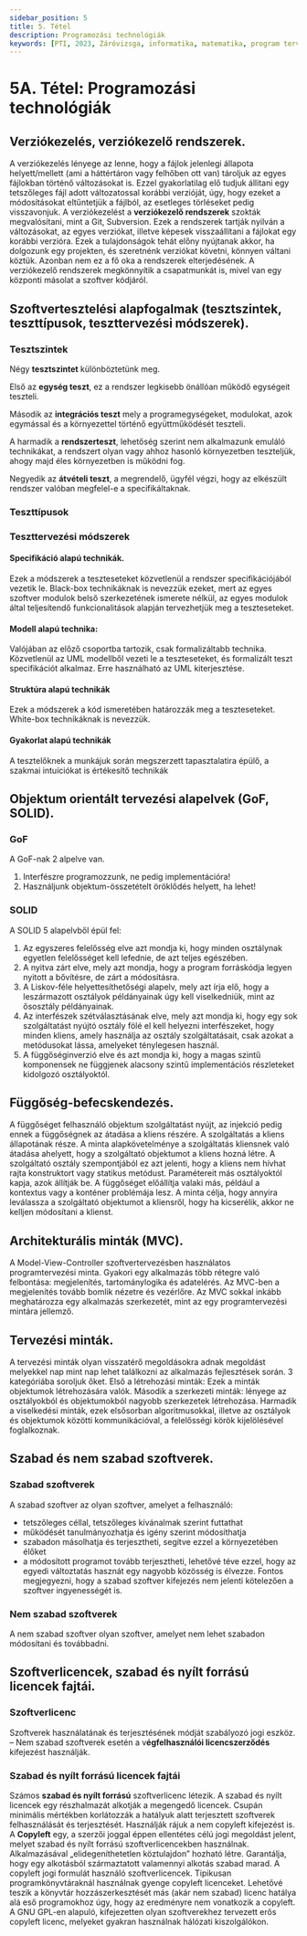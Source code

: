 ```yaml
---
sidebar_position: 5
title: 5. Tétel
description: Programozási technológiák
keywords: [PTI, 2023, Záróvizsga, informatika, matematika, program tervező informatikus, jegyzet]
---
```


# 5A. Tétel: Programozási technológiák

## Verziókezelés, verziókezelő rendszerek.

A verziókezelés lényege az lenne, hogy a fájlok jelenlegi állapota helyett/mellett (ami a háttértáron vagy felhőben ott van) tároljuk az egyes fájlokban történő változásokat is. Ezzel gyakorlatilag elő tudjuk állitani egy tetszőleges fájl adott változatossal korábbi verzióját, úgy, hogy ezeket a módosításokat eltűntetjük a fájlból, az esetleges törléseket pedig visszavonjuk. A verziókezelést a **verziókezelő rendszerek** szokták megvalósítani, mint a Git, Subversion. Ezek a rendszerek tartják nyilván a változásokat, az egyes verziókat, illetve képesek visszaállítani a fájlokat egy korábbi verzióra. Ezek a tulajdonságok tehát előny nyújtanak akkor, ha dolgozunk egy projekten, és szeretnénk verziókat követni, könnyen váltani köztük. Azonban nem ez a fő oka a rendszerek elterjedésének. A verziókezelő rendszerek megkönnyítik a csapatmunkát is, mivel van egy központi másolat a szoftver kódjáról.

## Szoftvertesztelési alapfogalmak (tesztszintek, teszttípusok, teszttervezési módszerek).

### Tesztszintek

Négy **tesztszintet** különböztetünk meg.

Első az **egység teszt**, ez a rendszer legkisebb önállóan működő egységeit teszteli.

Második az **integrációs teszt** mely a programegységeket, modulokat, azok egymással és a környezettel történő együttműködését teszteli.

A harmadik a **rendszerteszt**, lehetőség szerint nem alkalmazunk emuláló technikákat, a rendszert olyan vagy ahhoz hasonló környezetben teszteljük, ahogy majd éles környezetben is működni fog.

Negyedik az **átvételi teszt**, a megrendelő, ügyfél végzi, hogy az elkészült rendszer valóban megfelel-e a specifikáltaknak.

### Teszttípusok

### Teszttervezési módszerek

#### Specifikáció alapú technikák.

Ezek a módszerek a teszteseteket közvetlenül a rendszer specifikációjából vezetik le. Black-box technikáknak is nevezzük ezeket, mert az egyes szoftver modulok belső szerkezetének ismerete nélkül, az egyes modulok által teljesítendő funkcionalitások alapján tervezhetjük meg a teszteseteket.

#### Modell alapú technika:

Valójában az előző csoportba tartozik, csak formalizáltabb technika. Közvetlenül az UML modellből vezeti le a teszteseteket, és formalizált teszt specifikációt alkalmaz. Erre használható az UML kiterjesztése.

#### Struktúra alapú technikák

Ezek a módszerek a kód ismeretében határozzák meg a teszteseteket. White-box technikáknak is nevezzük.

#### Gyakorlat alapú technikák

A tesztelőknek a munkájuk során megszerzett tapasztalatira épülő, a szakmai intuíciókat is értékesítő technikák

## Objektum orientált tervezési alapelvek (GoF, SOLID).

### GoF

A GoF-nak 2 alpelve van.

1. Interfészre programozzunk, ne pedig implementációra!
2. Használjunk objektum-összetételt öröklődés helyett, ha lehet!

### SOLID

A SOLID 5 alapelvből épül fel:

1. Az egyszeres felelősség elve azt mondja ki, hogy minden osztálynak egyetlen felelősséget kell lefednie, de azt teljes egészében.
2. A nyitva zárt elve, mely azt mondja, hogy a program forráskódja legyen nyitott a bővítésre, de zárt a módosításra.
3. A Liskov-féle helyettesíthetőségi alapelv, mely azt írja elő, hogy a leszármazott osztályok példányainak úgy kell viselkedniük, mint az ősosztály példányainak.
4. Az interfészek szétválasztásának elve, mely azt mondja ki, hogy egy sok szolgáltatást nyújtó osztály fölé el kell helyezni interfészeket, hogy minden kliens, amely használja az osztály szolgáltatásait, csak azokat a metódusokat lássa, amelyeket ténylegesen használ.
5. A függőséginverzió elve és azt mondja ki, hogy a magas szintű komponensek ne függjenek alacsony szintű implementációs részleteket kidolgozó osztályoktól.

## Függőség-befecskendezés.

A függőséget felhasználó objektum szolgáltatást nyújt, az injekció pedig ennek a függőségnek az átadása a kliens részére. A szolgáltatás a kliens állapotának része. A minta alapkövetelménye a szolgáltatás kliensnek való átadása ahelyett, hogy a szolgáltató objektumot a kliens hozná létre. A szolgáltató osztály szempontjából ez azt jelenti, hogy a kliens nem hívhat rajta konstruktort vagy statikus metódust. Paramétereit más osztályoktól kapja, azok állítják be. A függőséget előállítja valaki más, például a kontextus vagy a konténer problémája lesz. A minta célja, hogy annyira leválassza a szolgáltató objektumot a kliensről, hogy ha kicserélik, akkor ne kelljen módosítani a klienst.

## Architekturális minták (MVC).

A Model-View-Controller szoftvertervezésben használatos programtervezési minta. Gyakori egy alkalmazás több rétegre való felbontása: megjelenítés, tartománylogika és adatelérés. Az MVC-ben a megjelenítés tovább bomlik nézetre és vezérlőre. Az MVC sokkal inkább meghatározza egy alkalmazás szerkezetét, mint az egy programtervezési mintára jellemző.

## Tervezési minták.

A tervezési minták olyan visszatérő megoldásokra adnak megoldást melyekkel nap mint nap lehet találkozni az alkalmazás fejlesztések során. 3 kategóriába soroljuk őket. Első a létrehozási minták: Ezek a minták objektumok létrehozására valók. Második a szerkezeti minták: lényege az osztályokból és objektumokból nagyobb szerkezetek létrehozása. Harmadik a viselkedési minták, ezek elsősorban algoritmusokkal, illetve az osztályok és objektumok közötti kommunikációval, a felelősségi körök kijelölésével foglalkoznak.

## Szabad és nem szabad szoftverek.

### Szabad szoftverek

A szabad szoftver az olyan szoftver, amelyet a felhasználó:

- tetszőleges céllal, tetszőleges kívánalmak szerint futtathat
- működését tanulmányozhatja és igény szerint módosíthatja
- szabadon másolhatja és terjesztheti, segítve ezzel a környezetében élőket
- a módosított programot tovább terjesztheti, lehetővé téve ezzel, hogy az egyedi változtatás hasznát egy nagyobb közösség is élvezze. Fontos megjegyezni, hogy a szabad szoftver kifejezés nem jelenti kötelezően a szoftver ingyenességét is.

### Nem szabad szoftverek

A nem szabad szoftver olyan szoftver, amelyet nem lehet szabadon módosítani és továbbadni.

## Szoftverlicencek, szabad és nyílt forrású licencek fajtái.

### Szoftverlicenc

Szoftverek használatának és terjesztésének módját szabályozó jogi eszköz. – Nem szabad szoftverek esetén a v**égfelhasználói licencszerződés** kifejezést használják.

### Szabad és nyílt forrású licencek fajtái

Számos **szabad és nyílt forrású** szoftverlicenc létezik. A szabad és nyílt licencek egy részhalmazát alkotják a megengedő licencek. Csupán minimális mértékben korlátozzák a hatályuk alatt terjesztett szoftverek felhasználását és terjesztését. Használják rájuk a nem copyleft kifejezést is. A **Copyleft** egy, a szerzői joggal éppen ellentétes célú jogi megoldást jelent, melyet szabad és nyílt forrású szoftverlicencekben használnak. Alkalmazásával „elidegeníthetetlen köztulajdon” hozható létre. Garantálja, hogy egy alkotásból származtatott valamennyi alkotás szabad marad. A copyleft jogi formulát használó szoftverlicencek. Tipikusan programkönyvtáraknál használnak gyenge copyleft licenceket. Lehetővé teszik a könyvtár hozzászerkesztését más (akár nem szabad) licenc hatálya alá eső programokhoz úgy, hogy az eredményre nem vonatkozik a copyleft. A GNU GPL-en alapuló, kifejezetten olyan szoftverekhez tervezett erős copyleft licenc, melyeket gyakran használnak hálózati kiszolgálókon.
